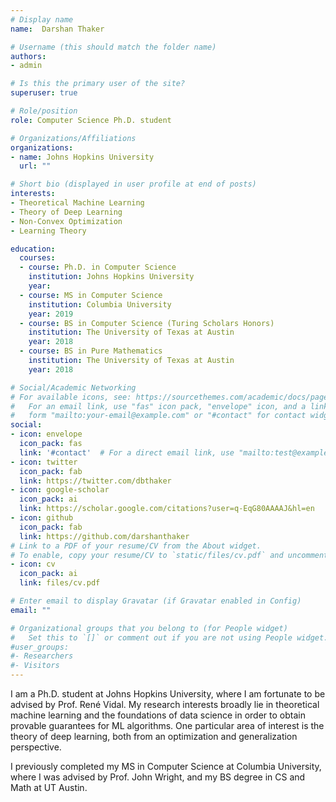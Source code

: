 ```yaml
---
# Display name
name:  Darshan Thaker

# Username (this should match the folder name)
authors:
- admin

# Is this the primary user of the site?
superuser: true

# Role/position
role: Computer Science Ph.D. student 

# Organizations/Affiliations
organizations:
- name: Johns Hopkins University
  url: ""

# Short bio (displayed in user profile at end of posts)
interests:
- Theoretical Machine Learning
- Theory of Deep Learning
- Non-Convex Optimization
- Learning Theory

education:
  courses:
  - course: Ph.D. in Computer Science
    institution: Johns Hopkins University
    year: 
  - course: MS in Computer Science
    institution: Columbia University
    year: 2019
  - course: BS in Computer Science (Turing Scholars Honors)
    institution: The University of Texas at Austin
    year: 2018
  - course: BS in Pure Mathematics
    institution: The University of Texas at Austin
    year: 2018

# Social/Academic Networking
# For available icons, see: https://sourcethemes.com/academic/docs/page-builder/#icons
#   For an email link, use "fas" icon pack, "envelope" icon, and a link in the
#   form "mailto:your-email@example.com" or "#contact" for contact widget.
social:
- icon: envelope
  icon_pack: fas
  link: '#contact'  # For a direct email link, use "mailto:test@example.org".
- icon: twitter
  icon_pack: fab
  link: https://twitter.com/dbthaker
- icon: google-scholar
  icon_pack: ai
  link: https://scholar.google.com/citations?user=q-EqG80AAAAJ&hl=en
- icon: github
  icon_pack: fab
  link: https://github.com/darshanthaker
# Link to a PDF of your resume/CV from the About widget.
# To enable, copy your resume/CV to `static/files/cv.pdf` and uncomment the lines below.
- icon: cv
  icon_pack: ai
  link: files/cv.pdf

# Enter email to display Gravatar (if Gravatar enabled in Config)
email: ""

# Organizational groups that you belong to (for People widget)
#   Set this to `[]` or comment out if you are not using People widget.
#user_groups:
#- Researchers
#- Visitors
---
```

I am a Ph.D. student at Johns Hopkins University, where I am fortunate to be advised by Prof. René Vidal. My research interests broadly lie in theoretical machine learning and the foundations of data science in order to obtain provable guarantees for ML algorithms. One particular area of interest is the theory of deep learning, both from an optimization and generalization perspective.

I previously completed my MS in Computer Science at Columbia University, where I was advised by Prof. John Wright, and my BS degree in CS and Math at UT Austin.
